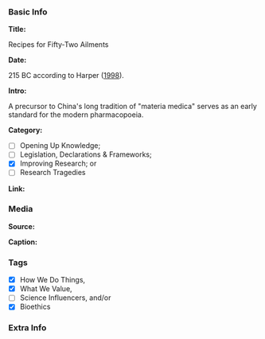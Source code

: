 <!-- *Copy and paste this file's text (in raw, without rendering) into new files for new stories. -->

### Basic Info

**Title:**
<!-- Insert title for this story in line 7. The name of the GitHub file above must be: "[BCE or CE] YYYY [TITLE].md". For example, an event in 530 BC with the title "Thales falls into a well" would be called "BCE 0530 Thales falls into a well.md" -->
Recipes for Fifty-Two Ailments

**Date:**
<!-- Type in line 11 the date of this story, and link to a source confirming the selected date -->
215 BC according to Harper ([1998](https://www.routledge.com/Early-Chinese-Medical-Literature/Harper/p/book/9781138968080)).

**Intro:**
<!-- Share in line 15 a brief intro to the story (keep it under 240 characters) -->
A precursor to China's long tradition of "materia medica" serves as an early standard for the modern pharmacopoeia.

**Category:** 
<!-- Select one (and ONLY ONE) by typing "x" between "[ ]". -->

- [ ] Opening Up Knowledge;
- [ ] Legislation, Declarations & Frameworks;
- [x] Improving Research; or
- [ ] Research Tragedies

**Link:**
<!-- Not necessary, can say "N/A" or be a link to the story's pertinent document/article/book; as an example, the *Code of Hammurabi* links to the very [*Code of Hammurabi*](https://avalon.law.yale.edu/ancient/hamframe.asp). Type in line 27. -->


### Media

**Source:** 
<!-- Share in line 33 direct link to an image that can be shared following its copyright; [Wikimedia Commons](https://commons.wikimedia.org/wiki/Commons:Reusing_content_outside_Wikimedia) is a good place to look -->


**Caption:** 
<!-- Insert a description of the image in line 37; be detailed as this will serve as ALT text -->


### Tags
<!-- Type "x" between "[ ]" for all revelvant tags: -->

- [x] How We Do Things, 
- [x] What We Value, 
- [ ] Science Influencers, and/or 
- [x] Bioethics

### Extra Info
<!-- Paste the story onto line 49! Remember: a line is a paragraph and a blank line must be placed between paragraphs. -->
